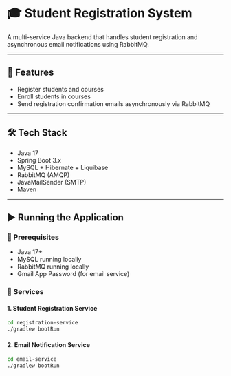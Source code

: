 # 🎓 Student Registration System

A multi-service Java backend that handles student registration and asynchronous email notifications using RabbitMQ.

---

## 🚀 Features

- Register students and courses
- Enroll students in courses
- Send registration confirmation emails asynchronously via RabbitMQ

---

## 🛠️ Tech Stack

- Java 17
- Spring Boot 3.x
- MySQL + Hibernate + Liquibase
- RabbitMQ (AMQP)
- JavaMailSender (SMTP)
- Maven

---

## ▶️ Running the Application

### 🔧 Prerequisites

- Java 17+
- MySQL running locally
- RabbitMQ running locally
- Gmail App Password (for email service)

### 📂 Services

#### 1. Student Registration Service

```bash
cd registration-service
./gradlew bootRun
```

#### 2. Email Notification Service
```bash
cd email-service
./gradlew bootRun
```

